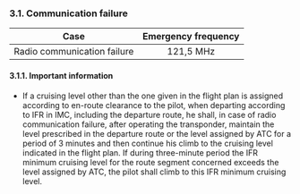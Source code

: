 ### **3.1. Communication failure**

|            Case             | Emergency frequency |
| :-------------------------: | :-----------------: |
| Radio communication failure |      121,5 MHz      |

#### 3.1.1. Important information

- If a cruising level other than the one given in the flight plan is assigned according to en-route clearance to the pilot, when departing according to IFR in IMC, including the departure route, he shall, in case of radio communication failure, after operating the transponder, maintain the level prescribed in the departure route or the level assigned by ATC for a period of 3 minutes and then continue his climb to the cruising level indicated in the flight plan. If during three-minute period the IFR minimum cruising level for the route segment concerned exceeds the level assigned by ATC, the pilot shall climb to this IFR minimum cruising level.

